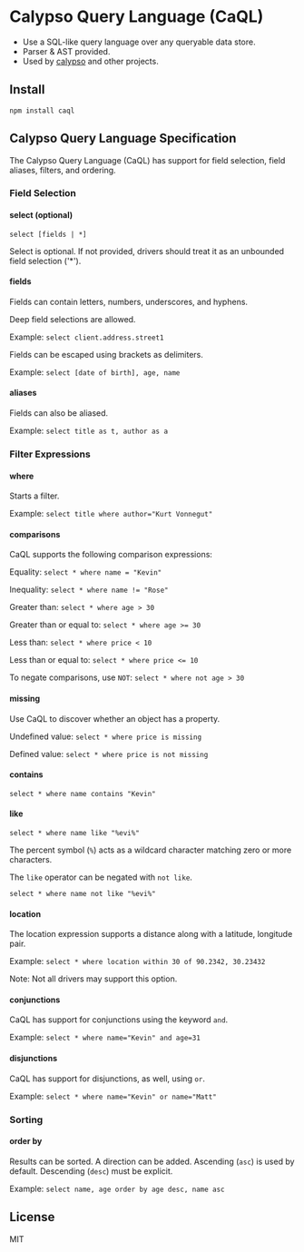 # Calypso Query Language (CaQL)

* Use a SQL-like query language over any queryable data store.
* Parser & AST provided.
* Used by [calypso](https://github.com/kevinswiber/calypso) and other projects.

## Install

`npm install caql`


## Calypso Query Language Specification

The Calypso Query Language (CaQL) has support for field selection, field aliases, filters, and ordering.

### Field Selection

#### select (optional)

`select [fields | *]`

Select is optional.  If not provided, drivers should treat it as an unbounded field selection ('*').

#### fields

Fields can contain letters, numbers, underscores, and hyphens.

Deep field selections are allowed.

Example: `select client.address.street1`

Fields can be escaped using brackets as delimiters.

Example: `select [date of birth], age, name`

#### aliases

Fields can also be aliased.

Example: `select title as t, author as a`

### Filter Expressions

#### where

Starts a filter.

Example: `select title where author="Kurt Vonnegut"`

#### comparisons

CaQL supports the following comparison expressions:

Equality: `select * where name = "Kevin"`

Inequality: `select * where name != "Rose"`

Greater than: `select * where age > 30`

Greater than or equal to: `select * where age >= 30`

Less than: `select * where price < 10`

Less than or equal to: `select * where price <= 10`

To negate comparisons, use `NOT`:  `select * where not age > 30`


#### missing

Use CaQL to discover whether an object has a property.

Undefined value: `select * where price is missing`

Defined value: `select * where price is not missing`

#### contains

`select * where name contains "Kevin"`

#### like

`select * where name like "%evi%"`

The percent symbol (`%`) acts as a wildcard character matching zero or more characters.

The `like` operator can be negated with `not like`.

`select * where name not like "%evi%"`

#### location

The location expression supports a distance along with a latitude, longitude pair.

Example: `select * where location within 30 of 90.2342, 30.23432`

Note: Not all drivers may support this option.

#### conjunctions

CaQL has support for conjunctions using the keyword `and`.

Example: `select * where name="Kevin" and age=31`

#### disjunctions

CaQL has support for disjunctions, as well, using `or`.

Example: `select * where name="Kevin" or name="Matt"`

### Sorting

#### order by

Results can be sorted.  A direction can be added.  Ascending (`asc`) is used by default.  Descending (`desc`) must be explicit.

Example: `select name, age order by age desc, name asc`

## License

MIT
